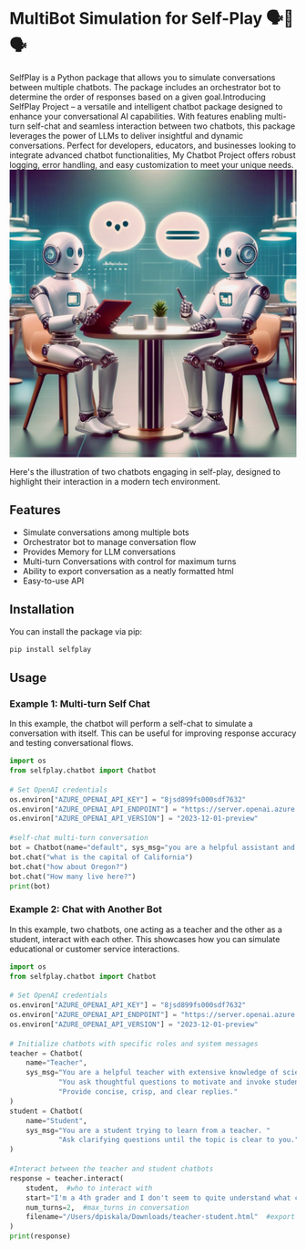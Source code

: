 # MultiBot Simulation for Self-Play 🗣️🔄🗣️

SelfPlay is a Python package that allows you to simulate conversations between multiple chatbots. The package includes an orchestrator bot to determine the order of responses based on a given goal.Introducing SelfPlay Project – a versatile and intelligent chatbot package designed to enhance your conversational AI capabilities. With features enabling multi-turn self-chat and seamless interaction between two chatbots, this package leverages the power of LLMs to deliver insightful and dynamic conversations. Perfect for developers, educators, and businesses looking to integrate advanced chatbot functionalities, My Chatbot Project offers robust logging, error handling, and easy customization to meet your unique needs.
![Image](images/86df8bb4bdd2fe5cf821f614ad89140f.jpeg)

Here's the illustration of two chatbots engaging in self-play, designed to highlight their interaction in a modern tech environment.
## Features

- Simulate conversations among multiple bots
- Orchestrator bot to manage conversation flow
- Provides Memory for LLM conversations
- Multi-turn Conversations with control for maximum turns
- Ability to export conversation as a neatly formatted html
- Easy-to-use API

## Installation

You can install the package via pip:

```sh
pip install selfplay
```

## Usage
### Example 1: Multi-turn Self Chat

In this example, the chatbot will perform a self-chat to simulate a conversation with itself. This can be useful for improving response accuracy and testing conversational flows.
```python
import os
from selfplay.chatbot import Chatbot

# Set OpenAI credentials
os.environ["AZURE_OPENAI_API_KEY"] = "8jsd899fs000sdf7632"
os.environ["AZURE_OPENAI_API_ENDPOINT"] = "https://server.openai.azure.com"
os.environ["AZURE_OPENAI_API_VERSION"] = "2023-12-01-preview"

#self-chat multi-turn conversation
bot = Chatbot(name="default", sys_msg="you are a helpful assistant and honest in repsones. you give short and concise response.")
bot.chat("what is the capital of California")    
bot.chat("how about Oregon?")
bot.chat("How many live here?")
print(bot)
```
### Example 2: Chat with Another Bot

In this example, two chatbots, one acting as a teacher and the other as a student, interact with each other. This showcases how you can simulate educational or customer service interactions.

```python
import os
from selfplay.chatbot import Chatbot

# Set OpenAI credentials
os.environ["AZURE_OPENAI_API_KEY"] = "8jsd899fs000sdf7632"
os.environ["AZURE_OPENAI_API_ENDPOINT"] = "https://server.openai.azure.com"
os.environ["AZURE_OPENAI_API_VERSION"] = "2023-12-01-preview"

# Initialize chatbots with specific roles and system messages
teacher = Chatbot(
    name="Teacher",
    sys_msg="You are a helpful teacher with extensive knowledge of science and math. "
            "You ask thoughtful questions to motivate and invoke students' curiosity and depth. "
            "Provide concise, crisp, and clear replies."
)
student = Chatbot(
    name="Student",
    sys_msg="You are a student trying to learn from a teacher. "
            "Ask clarifying questions until the topic is clear to you."
)

#Interact between the teacher and student chatbots
response = teacher.interact(
    student,  #who to interact with
    start="I'm a 4th grader and I don't seem to quite understand what complex numbers are.",
    num_turns=2,  #max_turns in conversation
    filename="/Users/dpiskala/Downloads/teacher-student.html"  #export the chat results in a well-formatted html file.
)
print(response)
```

